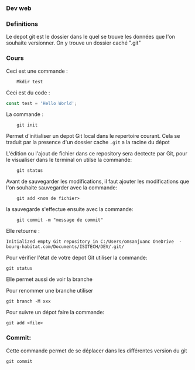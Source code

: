 ### Dev web

### Definitions
Le depot git est le dossier dans le quel se trouve les données que l'on souhaite versionner. On y trouve un dossier caché ".git"

### Cours
Ceci est une commande :
```shell
    Mkdir test 
```

Ceci est du code :
```javascript
const test = 'Hello World';
```

La commande : 
```
    git init
```
Permet d'initialiser un depot Git local dans le repertoire courant. Cela se traduit par la presence d'un dossier cache `.git` a la racine du dépot

L'édition ou l'ajout de fichier dans ce repository sera dectecte par Git, pour le visualiser dans le terminal on utilse la commande:
```
    git status
```

Avant de sauvegarder les modifications, il faut ajouter les modifications que l'on souhaite sauvegarder avec la commande:
```
    git add <nom de fichier>
```

la sauvegarde s'effectue ensuite avec la commande:
```
    git commit -m "message de commit"
```

Elle retourne :
```
Initialized empty Git repository in C:/Users/omsanjuanc OneDrive  - bourg-habitat.com/Documents/ISITECH/DEV/.git/
```

Pour vérifier l'état de votre depot Git utiliser la commande:
```
git status
```
Elle permet aussi de voir la branche

Pour renommer une branche utiliser
```
git branch -M xxx
```
Pour suivre un dépot faire la commande:
```
git add <file>
```
### Commit:

Cette commande permet de se déplacer dans les différentes version du git
```
git commit
```


